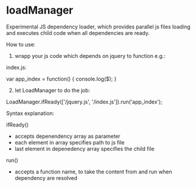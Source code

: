loadManager
===========

Experimental JS dependency loader, which provides parallel js files loading and executes child code when all dependencies are ready.


How to use:

1) wrapp your js code which depends on jquery to function e.g.:

index.js:

var app_index = function() {
    console.log($);
}

2) let LoadManager to do the job:

LoadManager.ifReady(['/jquery.js', '/index.js']).run('app_index');


Syntax explanation:

ifReady()
- accepts depenendency array as parameter
- each element in array specifies path to js file
- last element in depenedency array specifies the child file

run()
- accepts a function name, to take the content from and run when dependency are resolved
